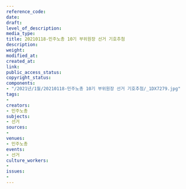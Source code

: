 ```yaml
---
reference_code: 
date: 
draft: 
level_of_description: 
media_type: 
title: 20210118-민주노총 10기 부위원장 선거 기호추첨
description: 
weight: 
modified_at: 
created_at: 
link: 
public_access_status: 
copyright_status: 
components:
- "/2021년/1월/20210118-민주노총 10기 부위원장 선거 기호추첨/_1DX7279.jpg"
tags:
- 
creators:
- 민주노총
subjects:
- 선거
sources:
- 
venues:
- 민주노총
events:
- 선거
culture_workers:
- 
issues:
- 
---
```


